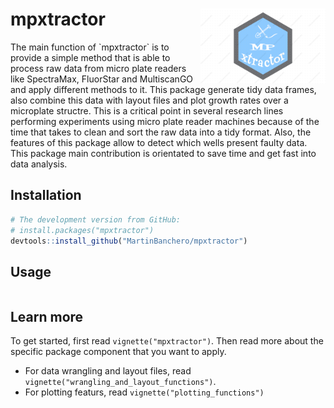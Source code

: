 # mpxtractor <img src="man/figures/logo_mpxtractor.png" width = 200, align="right">

<p align="justified">
The main function of `mpxtractor` is to provide a simple method that is able to process raw data 
from micro plate readers like SpectraMax, FluorStar and MultiscanGO and apply different
methods to it.
This package generate tidy data frames, also combine this data with layout files and plot growth rates
over a microplate structre. This is a critical point in several research lines performing experiments 
using micro plate reader machines because of the time that takes to clean and sort the raw data into a
tidy format. Also, the features of this package allow to detect which wells present faulty data. 
This package main contribution is orientated to save time and get fast into data analysis.


## Installation 

```R
# The development version from GitHub:
# install.packages("mpxtractor")
devtools::install_github("MartinBanchero/mpxtractor")
```

## Usage

```R
```

## Learn more

To get started, first read `vignette("mpxtractor")`. Then read more about the specific package component that you want to apply.

* For data wrangling and layout files, read `vignette("wrangling_and_layout_functions")`.
* For plotting featurs, read `vignette("plotting_functions")`
